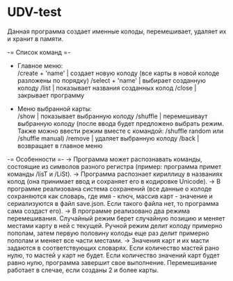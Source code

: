 # UDV-test

Данная программа создает именные колоды, перемешивает, удаляет их и хранит в памяти.

-= Список команд =-
  - Главное меню:    
    /create + 'name'      | создает новую колоду (все карты в новой колоде разложены по порядку)
    /select + 'name'      | выбирает созданную колоду
    /list                 | показывает названия созданных колод
    /close                | закрывает программу
    
  - Меню выбранной карты:    
    /show                 | показывает выбранную колоду
    /shuffle              | перемешиваут выбранную колоду (после ввода будет предложено выбрать режим. Также можно ввести режим вместе с командой: /shuffle random или /shuffle manual)
    /remove               | удаляет выбранную колоду
    /back                 | возвращает в главное меню
    
-= Особенности =-
-> Программа может распознавать команды, состоящие из символов разного регистра (пример: программа примет команды /lisT и /LiSt).
-> Программа распознает кириллицу в названиях колод (она принимает ввод и сохраняет его в кодировке Unicode).
-> В программе реализована система сохранений (все данные о колоде сохраняются как словарь, где имя - ключ, массив карт - значение и сериализуются в файл save.json. Если такого файла нет, то программа сама создаст его).
-> В программе реализовано два режима перемешивания. Случайный режим берет случайную позицию и меняет местами карту в ней с текущей. Ручной режим делит колоду примерно пополам, затем первую половину колоды еще раз делит примерно пополам и меняет все части местами.
-> Значения карт и их масти задаются в соответствующих словарях. Если количество мастей рано нулю, то мастей у карт не будет. Если количество значений карт будет равно нулю, программа завершит свое выполнение. Перемешивание работает в слечае, если созданы 2 и более карты.
